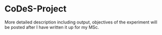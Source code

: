 # CoDeS-Project

More detailed description including output, objectives of the experiment will be posted after I have written it up for my MSc.
